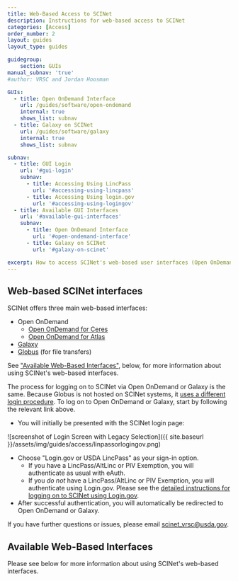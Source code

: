 ```yaml
---
title: Web-Based Access to SCINet
description: Instructions for web-based access to SCINet
categories: [Access]
order_number: 2
layout: guides
layout_type: guides

guidegroup:
    section: GUIs
manual_subnav: 'true'
#author: VRSC and Jordan Hoosman

GUIs:
  - title: Open OnDemand Interface
    url: /guides/software/open-ondemand
    internal: true
    shows_list: subnav
  - title: Galaxy on SCINet
    url: /guides/software/galaxy
    internal: true
    shows_list: subnav

subnav:
  - title: GUI Login
    url: '#gui-login'
    subnav:
      - title: Accessing Using LincPass
        url: '#accessing-using-lincpass'
      - title: Accessing Using login.gov
        url: '#accessing-using-logingov'
  - title: Available GUI Interfaces
    url: '#available-gui-interfaces'
    subnav:
      - title: Open OnDemand Interface
        url: '#open-ondemand-interface'
      - title: Galaxy on SCINet
        url: '#galaxy-on-scinet'

excerpt: How to access SCINet's web-based user interfaces (Open OnDemand and Galaxy).
---
```


## Web-based SCINet interfaces

SCINet offers three main web-based interfaces:
* Open OnDemand
  * [Open OnDemand for Ceres](http://ceres-ood.scinet.usda.gov/)
  * [Open OnDemand for Atlas](https://atlas-ood.hpc.msstate.edu/)
* [Galaxy](https://galaxy.scinet.usda.gov)
* [Globus](https://www.globus.org/) (for file transfers)

See ["Available Web-Based Interfaces"](#available-web-based-interfaces), below, for more information about using SCINet's web-based interfaces.

The process for logging on to SCINet via Open OnDemand or Galaxy is the same. Because Globus is not hosted on SCINet systems, it [uses a different login procedure](/guides/data/datatransfer#globus-data-transfer). To log on to Open OnDemand or Galaxy, start by following the relevant link above.

* You will initially be presented with the SCINet login page:

![screenshot of Login Screen with Legacy Selection]({{ site.baseurl }}/assets/img/guides/access/linpassorlogingov.png)

* Choose "Login.gov or USDA LincPass" as your sign-in option.
  * If you have a LincPass/AltLinc or PIV Exemption, you will authenticate as usual with eAuth.
  * If you _do not_ have a LincPass/AltLinc or PIV Exemption, you will authenticate using Login.gov. Please see the [detailed instructions for logging on to SCINet using Login.gov](/guides/access/login/logingov).
* After successful authentication, you will automatically be redirected to Open OnDemand or Galaxy.

If you have further questions or issues, please email [scinet_vrsc@usda.gov](scinet_vrsc@usda.gov). 
 

## Available Web-Based Interfaces

Please see below for more information about using SCINet's web-based interfaces. 
